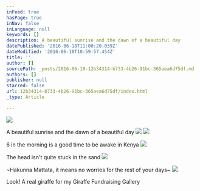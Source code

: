 ```yaml
---
inFeed: true
hasPage: true
inNav: false
inLanguage: null
keywords: []
description: A beautiful sunrise and the dawn of a beautiful day
datePublished: '2016-06-18T11:00:20.039Z'
dateModified: '2016-06-18T10:59:57.454Z'
title: ''
author: []
sourcePath: _posts/2016-06-18-12b34314-b733-4b26-91bc-365aea6d75df.md
authors: []
publisher: null
starred: false
url: 12b34314-b733-4b26-91bc-365aea6d75df/index.html
_type: Article

---
```

![](https://the-grid-user-content.s3-us-west-2.amazonaws.com/f3721fef-1091-4b50-9609-6f03cfc0c98b.jpg)

A beautiful sunrise and the dawn of a beautiful day
![](https://the-grid-user-content.s3-us-west-2.amazonaws.com/f33d732c-ec08-4522-9781-ebd9ee1e826e.jpg)
![](https://the-grid-user-content.s3-us-west-2.amazonaws.com/353fdc81-d227-486c-b22f-adad598ca2b3.jpg)

6 in the morning is a good time to be awake in Kenya
![](https://the-grid-user-content.s3-us-west-2.amazonaws.com/41879ca8-028c-4a28-8076-83183dfe7223.jpg)

The head isn't quite stuck in the sand
![](https://the-grid-user-content.s3-us-west-2.amazonaws.com/dc1cf21a-3b5a-4728-b046-c59d4cc8a347.jpg)

~Hakunna Mattata, it means no worries for the rest of your days~
![](https://the-grid-user-content.s3-us-west-2.amazonaws.com/25d1fd8e-544a-46dc-87f7-3bb61985dede.jpg)

Look! A real giraffe for my Giraffe Fundraising Gallery